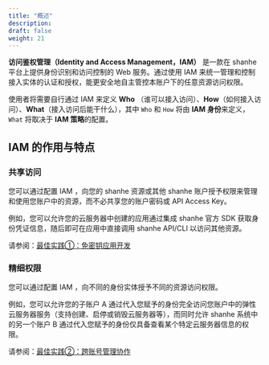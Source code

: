 ```yaml
---
title: "概述"
description:   
draft: false
weight: 21
---
```


**访问鉴权管理（Identity and Access Management，IAM）** 是一款在 shanhe 平台上提供身份识别和访问控制的 Web 服务。通过使用 IAM 来统一管理和控制接入实体的认证和授权，能更安全地自主管控本账户下的任意资源访问权限。

使用者将需要自行通过 IAM 来定义 **Who** （谁可以接入访问）、**How**（如何接入访问）、**What**（接入访问后能干什么），其中 `Who` 和 `How` 将由 **IAM 身份**来定义，`What` 将取决于 **IAM 策略**的配置。

## IAM 的作用与特点

### 共享访问

您可以通过配置 IAM ，向您的 shanhe 资源或其他 shanhe 账户授予权限来管理和使用您账户中的资源，而不必共享您的账户密码或 API Access Key。

例如，您可以允许您的云服务器中创建的应用通过集成 shanhe 官方 SDK 获取身份凭证信息，随后即可在应用中直接调用 shanhe API/CLI 以访问其他资源。

请参阅：[最佳实践①：免密钥应用开发](../../best-practices/scenario1#最佳实践①：免密钥应用开发)

### 精细权限

您可以通过配置 IAM ，向不同的身份实体授予不同的资源访问权限。

例如，您可以允许您的子账户 A 通过代入您赋予的身份完全访问您账户中的弹性云服务器服务（支持创建、启停或销毁云服务器等），而同时允许 shanhe 系统中的另一个账户 B 通过代入您赋予的身份仅具备查看某个特定云服务器信息的权限。

请参阅：[最佳实践②：跨账号管理协作](../../best-practices/scenario2#最佳实践②：跨账号管理协作)